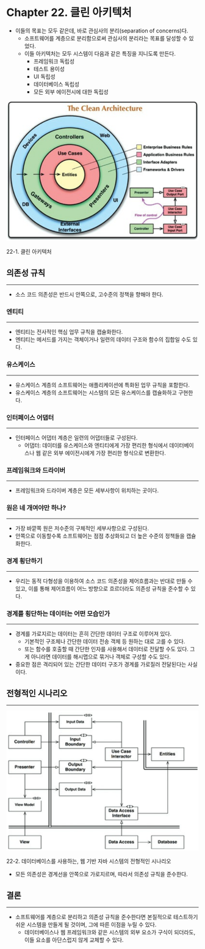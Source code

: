 # Chapter 22. 클린 아키텍처

- 이들의 목표는 모두 같은데, 바로 관심사의 분리(separation of concerns)다.
    - 소프트웨어를 계층으로 분리함으로써 관심사의 분리라는 목표를 달성할 수 있었다.
    - 이들 아키텍처는 모두 시스템이 다음과 같은 특징을 지니도록 만든다.
        - 프레임워크 독립성
        - 테스트 용이성
        - UI 독립성
        - 데이터베이스 독립성
        - 모든 외부 에이전시에 대한 독립성

![22-1. 클린 아키텍처](./image/22/Untitled.png)

22-1. 클린 아키텍처

## 의존성 규칙

---

- 소스 코드 의존성은 반드시 안쪽으로, 고수준의 정책을 향해야 한다.

### 엔티티

---

- 엔티티는 전사적인 핵심 업무 규칙을 캡슐화한다.
- 엔티티는 메서드를 가지는 객체이거나 일련의 데이터 구조와 함수의 집합일 수도 있다.

### 유스케이스

---

- 유스케이스 계층의 소프트웨어는 애플리케이션에 특화된 업무 규칙을 포함한다.
- 유스케이스 계층의 소프트웨어는 시스템의 모든 유스케이스를 캡슐화하고 구현한다.

### 인터페이스 어댑터

---

- 인터페이스 어댑터 계층은 일련의 어댑터들로 구성된다.
    - 어댑터: 데이터를 유스케이스와 엔티티에게 가장 편리한 형식에서 데이터베이스나 웹 같은 외부 에이전시에게 가장 편리한 형식으로 변환한다.

### 프레임워크와 드라이버

---

- 프레임워크와 드라이버 계층은 모든 세부사항이 위치하는 곳이다.

### 원은 네 개여야만 하나?

---

- 가장 바깥쪽 원은 저수준의 구체적인 세부사항으로 구성된다.
- 안쪽으로 이동할수록 소프트웨어는 점점 추상화되고 더 높은 수준의 정책들을 캡슐화한다.

### 경계 횡단하기

---

- 우리는 동적 다형성을 이용하여 소스 코드 의존성을 제어흐름과는 반대로 만들 수 있고, 이를 통해 제어흐름이 어느 방향으로 흐르더라도 의존성 규칙을 준수할 수 있다.

### 경계를 횡단하는 데이터는 어떤 모습인가

---

- 경계를 가로지르는 데이터는 흔히 간단한 데이터 구조로 이루어져 있다.
    - 기본적인 구조체나 간단한 데이터 전송 객체 등 원하는 대로 고를 수 있다.
    - 또는 함수를 호출할 때 간단한 인자를 사용해서 데이터로 전달할 수도 있다. 그게 아니라면 데이터를 해시맵으로 묶거나 객체로 구성할 수도 있다.
- 중요한 점은 격리되어 있는 간단한 데이터 구조가 경계를 가로질러 전달된다는 사실이다.

## 전형적인 시나리오

---

![22-2. 데이터베이스를 사용하는, 웹 기반 자바 시스템의 전형적인 시나리오](./image/22/Untitled%201.png)

22-2. 데이터베이스를 사용하는, 웹 기반 자바 시스템의 전형적인 시나리오

- 모든 의존성은 경계선을 안쪽으로 가로지르며, 따라서 의존성 규칙을 준수한다.

## 결론

---

- 소프트웨어를 계층으로 분리하고 의존성 규칙을 준수한다면 본질적으로 테스트하기 쉬운 시스템을 만들게 될 것이며, 그에 따른 이점을 누릴 수 있다.
    - 데이터베이스나 웹 프레임워크와 같은 시스템의 외부 요소가 구식이 되더라도, 이들 요소를 아단스럽지 않게 교체할 수 있다.
